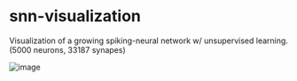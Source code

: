 # snn-visualization
Visualization of a growing spiking-neural network w/ unsupervised learning. (5000 neurons, 33187 synapes)

![image](https://user-images.githubusercontent.com/58407773/226218912-5069a5a0-6b80-43e7-8aa9-0d7d53f8fe1b.png)
